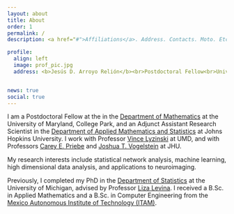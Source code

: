```yaml
---
layout: about
title: About
order: 1
permalink: /
description: <a href="#">Affiliations</a>. Address. Contacts. Moto. Etc.

profile:
  align: left
  image: prof_pic.jpg
  address: <b>Jesús D. Arroyo Relión</b><br>Postdoctoral Fellow<br>University of Maryland<br>Johns Hopkins University


news: true
social: true
---
```


I am a Postdoctoral Fellow at the in the [Department of Mathematics](https://www-math.umd.edu/) at the University of Maryland, College Park, and an Adjunct Assistant Research Scientist in the [Department of Applied Mathematics and Statistics](https://engineering.jhu.edu/ams/) at Johns Hopkins University. I work with Professor [Vince Lyzinski](https://www.math.umd.edu/~vlyzinsk/) at UMD, and with Professors
[Carey E. Priebe](http://www.ams.jhu.edu/~priebe/) and [Joshua T. Vogelstein](https://jovo.me/) at JHU. 

My research interests include statistical network analysis, machine learning, high dimensional data analysis, and applications to neuroimaging.

Previously, I completed my PhD in the [Department of Statistics](https://lsa.umich.edu/stats) at the University of Michigan, advised by Professor [Liza Levina](http://dept.stat.lsa.umich.edu/~elevina/). I received a B.Sc. in Applied Mathematics and a B.Sc. in Computer Engineering from the [Mexico Autonomous Institute of Technology (ITAM)](http://www.itam.mx).


